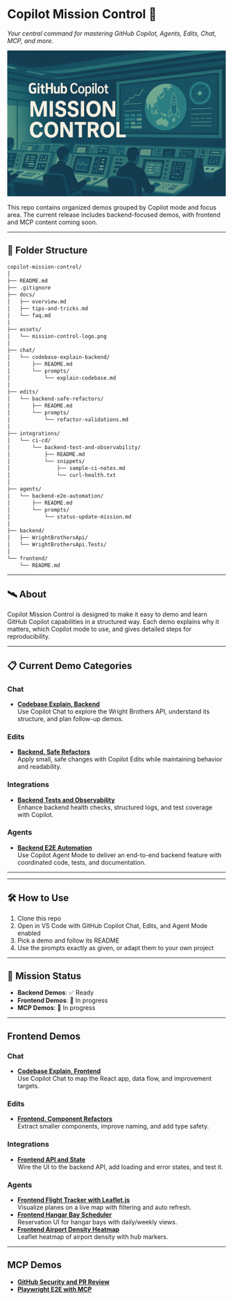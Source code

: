 # Copilot Mission Control 🚀
*Your central command for mastering GitHub Copilot, Agents, Edits, Chat, MCP, and more.*

![Copilot Mission Control Logo](assets/mission-control-logo-wide.png)

This repo contains organized demos grouped by Copilot mode and focus area. 
The current release includes backend-focused demos, with frontend and MCP content coming soon.

---

## 📂 Folder Structure

```
copilot-mission-control/
│
├── README.md
├── .gitignore
├── docs/
│   ├── overview.md
│   ├── tips-and-tricks.md
│   └── faq.md
│
├── assets/
│   └── mission-control-logo.png
│
├── chat/
│   └── codebase-explain-backend/
│       ├── README.md
│       └── prompts/
│           └── explain-codebase.md
│
├── edits/
│   └── backend-safe-refactors/
│       ├── README.md
│       └── prompts/
│           └── refactor-validations.md
│
├── integrations/
│   └── ci-cd/
│       └── backend-test-and-observability/
│           ├── README.md
│           └── snippets/
│               ├── sample-ci-notes.md
│               └── curl-health.txt
│
├── agents/
│   └── backend-e2e-automation/
│       ├── README.md
│       └── prompts/
│           └── status-update-mission.md
│
├── backend/
│   ├── WrightBrothersApi/
│   └── WrightBrothersApi.Tests/
│
└── frontend/
    └── README.md
```

---

## 🛰 About
Copilot Mission Control is designed to make it easy to demo and learn GitHub Copilot capabilities in a structured way. 
Each demo explains why it matters, which Copilot mode to use, and gives detailed steps for reproducibility.

---

## 📋 Current Demo Categories

### Chat
- **[Codebase Explain, Backend](chat/codebase-explain-backend/)**  
  Use Copilot Chat to explore the Wright Brothers API, understand its structure, and plan follow-up demos.

### Edits
- **[Backend, Safe Refactors](edits/backend-safe-refactors/)**  
  Apply small, safe changes with Copilot Edits while maintaining behavior and readability.

### Integrations
- **[Backend Tests and Observability](integrations/ci-cd/backend-test-and-observability/)**  
  Enhance backend health checks, structured logs, and test coverage with Copilot.

### Agents
- **[Backend E2E Automation](agents/backend-e2e-automation/)**  
  Use Copilot Agent Mode to deliver an end-to-end backend feature with coordinated code, tests, and documentation.

---

---

## 🛠 How to Use
1. Clone this repo  
2. Open in VS Code with GitHub Copilot Chat, Edits, and Agent Mode enabled  
3. Pick a demo and follow its README  
4. Use the prompts exactly as given, or adapt them to your own project

---

## 📡 Mission Status
- **Backend Demos**: ✅ Ready
- **Frontend Demos**: 🔄 In progress
- **MCP Demos**: 🔄 In progress

---

## Frontend Demos

### Chat
- **[Codebase Explain, Frontend](chat/codebase-explain-frontend/)**  
  Use Copilot Chat to map the React app, data flow, and improvement targets.

### Edits
- **[Frontend, Component Refactors](edits/frontend-component-refactors/)**  
  Extract smaller components, improve naming, and add type safety.

### Integrations
- **[Frontend API and State](integrations/frontend-api-and-state/)**  
  Wire the UI to the backend API, add loading and error states, and test it.

### Agents
- **[Frontend Flight Tracker with Leaflet.js](agents/frontend-flight-tracker/)**  
  Visualize planes on a live map with filtering and auto refresh.
- **[Frontend Hangar Bay Scheduler](agents/frontend-hangar-scheduler/)**  
  Reservation UI for hangar bays with daily/weekly views.
- **[Frontend Airport Density Heatmap](agents/frontend-airport-heatmap/)**  
  Leaflet heatmap of airport density with hub markers.

---

## MCP Demos
- **[GitHub Security and PR Review](mcp/github-security-review/)**  
- **[Playwright E2E with MCP](mcp/playwright-e2e/)**
